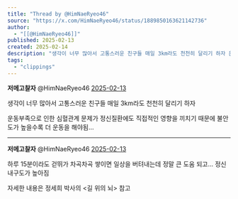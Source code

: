 ```yaml
---
title: "Thread by @HimNaeRyeo46"
source: "https://x.com/HimNaeRyeo46/status/1889850163621142736"
author:
  - "[[@HimNaeRyeo46]]"
published: 2025-02-13
created: 2025-02-14
description: "생각이 너무 많아서 고통스러운 친구들 매일 3km라도 천천히 달리기 하자 운동부족으로 인한 심혈관계 문제가 정신질환에도 직접적인 영향을 끼치기 때문에 불안도가 높을수록 더 운동을 해야됨..."
tags:
  - "clippings"
---
```

**저메고찰자** @HimNaeRyeo46 [2025-02-13](https://x.com/HimNaeRyeo46/status/1889850163621142736)

생각이 너무 많아서 고통스러운 친구들 매일 3km라도 천천히 달리기 하자

운동부족으로 인한 심혈관계 문제가 정신질환에도 직접적인 영향을 끼치기 때문에 불안도가 높을수록 더 운동을 해야됨...

---

**저메고찰자** @HimNaeRyeo46 [2025-02-13](https://x.com/HimNaeRyeo46/status/1889850230218301878)

하루 15분이라도 걷뛰가 차곡차곡 쌓이면 일상을 버텨내는데 정말 큰 도움 되고... 정신 내구도가 높아짐

자세한 내용은 정세희 박사의 <길 위의 뇌> 참고